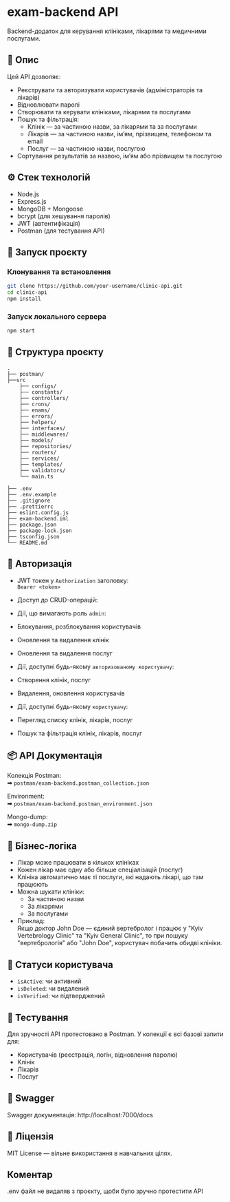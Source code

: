 # exam-backend API

Backend-додаток для керування клініками, лікарями та медичними послугами.

## 📌 Опис

Цей API дозволяє:

- Реєструвати та авторизувати користувачів (адміністраторів та лікарів)
- Відновлювати паролі
- Створювати та керувати клініками, лікарями та послугами
- Пошук та фільтрація:
  - Клінік — за частиною назви, за лікарями та за послугами
  - Лікарів — за частиною назви, ім’ям, прізвищем, телефоном та email
  - Послуг — за частиною назви, послугою
- Сортування результатів за назвою, ім’ям або прізвищем та послугою

## ⚙️ Стек технологій

- Node.js
- Express.js
- MongoDB + Mongoose
- bcrypt (для хешування паролів)
- JWT (автентифікація)
- Postman (для тестування API)

## 🚀 Запуск проєкту

### Клонування та встановлення

```bash
git clone https://github.com/your-username/clinic-api.git
cd clinic-api
npm install
```

### Запуск локального сервера

```bash
npm start
```

## 📁 Структура проєкту

```
.
├── postman/
├──src
    ├── configs/
    ├── constants/
    ├── controllers/
    ├── crons/
    ├── enams/
    ├── errors/
    ├── helpers/
    ├── interfaces/
    ├── middlewares/
    ├── models/
    ├── repositories/
    ├── routers/
    ├── services/
    ├── templates/
    ├── validators/
    └── main.ts
    
├── .env
├── .env.example
├── .gitignore
├── .prettierrc
├── eslint.config.js
├── exam-backend.iml
├── package.json
├── package-lock.json
├── tsconfig.json
└── README.md
```

## 🔐 Авторизація

- JWT токен у `Authorization` заголовку:  
  `Bearer <token>`
- Доступ до CRUD-операцій:

- Дії, що вимагають роль `admin`:

- Блокування, розблокування користувачів

- Оновлення та видалення клінік

- Оновлення та видалення послуг

- Дії, доступні будь-якому `авторизованому користувачу`:

- Створення клінік, послуг

- Видалення, оновлення користувачів

- Дії, доступні будь-якому `користувачу`:

- Перегляд списку клінік, лікарів, послуг

- Пошук та фільтрація клінік, лікарів, послуг

## 📦 API Документація

Колекція Postman:  
➡ `postman/exam-backend.postman_collection.json`

Environment:  
➡ `postman/exam-backend.postman_environment.json`

Mongo-dump:  
➡ `mongo-dump.zip`

## 🏥 Бізнес-логіка

- Лікар може працювати в кількох клініках
- Кожен лікар має одну або більше спеціалізацій (послуг)
- Клініка автоматично має ті послуги, які надають лікарі, що там працюють
- Можна шукати клініки:
  - За частиною назви
  - За лікарями
  - За послугами
- Приклад:  
  Якщо доктор John Doe — єдиний вертебролог і працює у "Kyiv Vertebrology Clinic" та "Kyiv General Clinic", то при пошуку "вертебрологія" або "John Doe", користувач побачить обидві клініки.

## 📌 Статуси користувача

- `isActive`: чи активний
- `isDeleted`: чи видалений
- `isVerified`: чи підтверджений

## 🧪 Тестування

Для зручності API протестовано в Postman. У колекції є всі базові запити для:

- Користувачів (реєстрація, логін, відновлення паролю)
- Клінік
- Лікарів
- Послуг

## 📘 Swagger

Swagger документація:
http://localhost:7000/docs

## 🧾 Ліцензія

MIT License — вільне використання в навчальних цілях.

## Коментар

.env файл не видаляв з проєкту, щоби було зручно протестити API